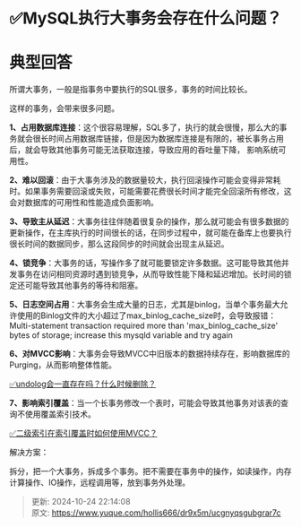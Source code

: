 # ✅MySQL执行大事务会存在什么问题？

# 典型回答


所谓大事务，一般是指事务中要执行的SQL很多，事务的时间比较长。



这样的事务，会带来很多问题。



**1、占用数据库连接**：这个很容易理解，SQL多了，执行的就会很慢，那么大的事务就会很长时间占用数据库链接，但是因为数据库连接是有限的，被长事务占用后，就会导致其他事务可能无法获取连接，导致应用的吞吐量下降， 影响系统可用性。



**2、难以回滚**：由于大事务涉及的数据量较大，执行回滚操作可能会变得非常耗时。如果事务需要回滚或失败，可能需要花费很长时间才能完全回滚所有修改，这会对数据库的可用性和性能造成负面影响。



**3、导致主从延迟**：大事务往往伴随着很复杂的操作，那么就可能会有很多数据的更新操作，在主库执行的时间很长的话，在同步过程中，就可能在备库上也要执行很长时间的数据同步，那么这段同步的时间就会出现主从延迟。



**4、锁竞争**：大事务的话，写操作多了就可能要锁定许多数据。这可能导致其他并发事务在访问相同资源时遇到锁竞争，从而导致性能下降和延迟增加。长时间的锁定还可能导致其他事务的等待和阻塞。



**5、日志空间占用**：大事务会生成大量的日志，尤其是binlog，当单个事务最大允许使用的Binlog文件的大小超过了max_binlog_cache_size时，会导致报错：Multi-statement transaction required more than 'max_binlog_cache_size' bytes of storage; increase this mysqld variable and try again



**6、对MVCC影响**：大事务会导致MVCC中旧版本的数据持续存在，影响数据库的Purging，从而影响整体性能。



[✅undolog会一直存在吗？什么时候删除？](https://www.yuque.com/hollis666/dr9x5m/smuw1dllb29thq3v)



**7、影响索引覆盖**：当一个长事务修改一个表时，可能会导致其他事务对该表的查询不使用覆盖索引技术。



[✅二级索引在索引覆盖时如何使用MVCC？](https://www.yuque.com/hollis666/dr9x5m/kcgxd5vsnygpr9r7)



解决方案：



拆分，把一个大事务，拆成多个事务。把不需要在事务中的操作，如读操作，内存计算操作、IO操作，远程调用等，放到事务外处理。



> 更新: 2024-10-24 22:14:08  
> 原文: <https://www.yuque.com/hollis666/dr9x5m/ucgnyqsgubgrar7c>
